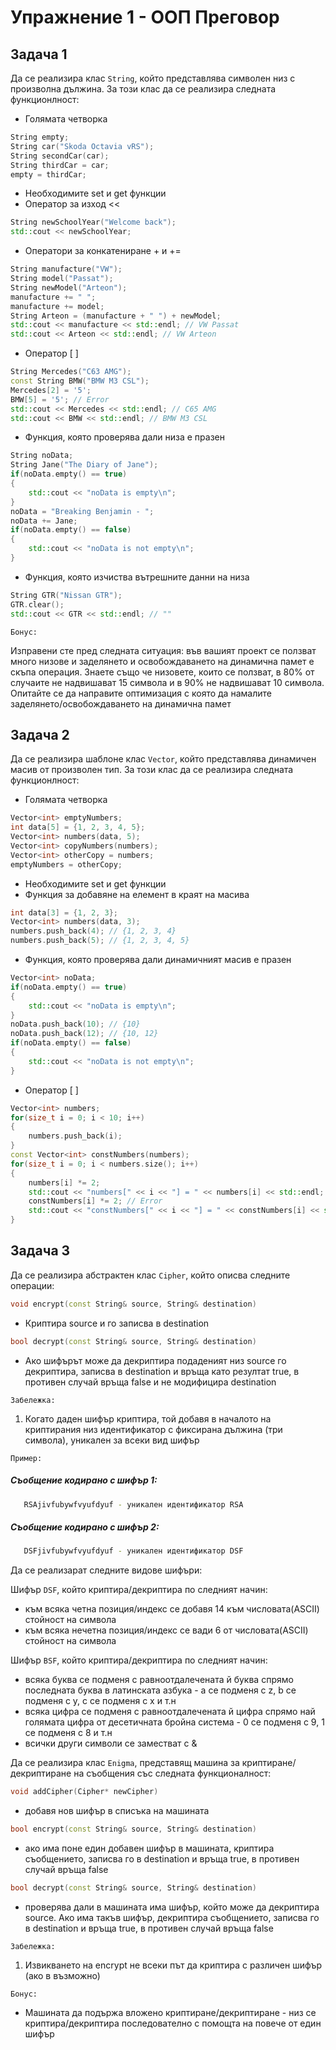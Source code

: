 # Упражнение 1 - ООП Преговор

## Задача 1
Да се реализира клас `String`, който представлява символен низ с произволна дължина. За този клас да се реализира следната функционлност:
* Голямата четворка
```C++
String empty;
String car("Skoda Octavia vRS");
String secondCar(car);
String thirdCar = car;
empty = thirdCar;
```
* Необходимите set и get функции
* Оператор за изход <<
```C++
String newSchoolYear("Welcome back");
std::cout << newSchoolYear;
```
* Оператори за конкатениране + и +=
```C++
String manufacture("VW");
String model("Passat");
String newModel("Arteon");
manufacture += " ";
manufacture += model;
String Arteon = (manufacture + " ") + newModel;
std::cout << manufacture << std::endl; // VW Passat
std::cout << Arteon << std::endl; // VW Arteon
```
* Оператор [ ]
```C++
String Mercedes("C63 AMG");
const String BMW("BMW M3 CSL");
Mercedes[2] = '5';
BMW[5] = '5'; // Error
std::cout << Mercedes << std::endl; // C65 AMG
std::cout << BMW << std::endl; // BMW M3 CSL
```
* Функция, която проверява дали низа е празен
```C++
String noData;
String Jane("The Diary of Jane");
if(noData.empty() == true)
{
    std::cout << "noData is empty\n";
}
noData = "Breaking Benjamin - ";
noData += Jane;
if(noData.empty() == false)
{
    std::cout << "noData is not empty\n";
}
```
* Функция, която изчиства вътрешните данни на низа
```C++
String GTR("Nissan GTR");
GTR.clear();
std::cout << GTR << std::endl; // "" 
```
`Бонус:`

Изправени сте пред следната ситуация: във вашият проект се ползват много низове и заделянето и освобождаването на динамична памет е скъпа операция. Знаете също че низовете, които се ползват, в 80% от случаите не надвишават 15 символа и в 90% не надвишават 10 символа. Опитайте се да направите оптимизация с която да намалите заделянето/освобождаването на динамична памет

## Задача 2
Да се реализира шаблоне клас `Vector`, който представлява динамичен масив от произволен тип. За този клас да се реализира следната функционлност:
* Голямата четворка
```C++
Vector<int> emptyNumbers;
int data[5] = {1, 2, 3, 4, 5};
Vector<int> numbers(data, 5);
Vector<int> copyNumbers(numbers);
Vector<int> otherCopy = numbers;
emptyNumbers = otherCopy;
```
* Необходимите set и get функции
* Функция за добавяне на елемент в краят на масива
```C++
int data[3] = {1, 2, 3};
Vector<int> numbers(data, 3);
numbers.push_back(4); // {1, 2, 3, 4}
numbers.push_back(5); // {1, 2, 3, 4, 5}
```
* Функция, която проверява дали динамичният масив е празен
```C++
Vector<int> noData;
if(noData.empty() == true)
{
    std::cout << "noData is empty\n";
}
noData.push_back(10); // {10}
noData.push_back(12); // {10, 12}
if(noData.empty() == false)
{
    std::cout << "noData is not empty\n";
}
```
* Оператор [ ]
```C++
Vector<int> numbers;
for(size_t i = 0; i < 10; i++)
{
    numbers.push_back(i);
}
const Vector<int> constNumbers(numbers);
for(size_t i = 0; i < numbers.size(); i++)
{
    numbers[i] *= 2;
    std::cout << "numbers[" << i << "] = " << numbers[i] << std::endl;
    constNumbers[i] *= 2; // Error
    std::cout << "constNumbers[" << i << "] = " << constNumbers[i] << std::endl;
}
```
## Задача 3
Да се реализира абстрактен клас `Cipher`, който описва следните операции:
```C++
void encrypt(const String& source, String& destination)
```
   * Криптира source и го записва в destination
```C++
bool decrypt(const String& source, String& destination)
```
   * Ако шифърът може да декриптира подаденият низ source го декриптира, записва в destination и връща като резултат true, в противен случай връща false и не модифицира destination

`Забележка:`

1. Когато даден шифър криптира, той добавя в началото на криптирания низ
   идентификатор с фиксирана дължина (три символа), уникален за всеки вид шифър
   
`Пример:`

##### Съобщение кодирано с шифър 1:
```bash
   RSAjivfubywfvyufdyuf - уникален идентификатор RSA
```
   
##### Съобщение кодирано с шифър 2:
```bash
   DSFjivfubywfvyufdyuf - уникален идентификатор DSF
```

Да се реализарат следните видове шифъри:

Шифър `DSF`, който криптира/декриптира по следният начин:
  - към всяка четна позиция/индекс се добавя 14 към числовата(ASCII) стойност на символа
  - към всяка нечетна позиция/индекс се вади 6 от числовата(ASCII) стойност на символа
  
Шифър `BSF`, който криптира/декриптира по следният начин:
  - всяка буква се подменя с равноотдалечената й буква спрямо последната буква в 
    латинската азбука - a се подменя с z, b се подменя с y, c се подменя с x и т.н
  - всяка цифра се подменя с равноотдалечената й цифра спрямо най голямата цифра от
    десетичната бройна система - 0 се подменя с 9, 1 се подменя с 8  и т.н
  - всички други символи се заместват с &
  
  Да се реализира клас `Enigmа`, представящ машина за криптиране/декриптиране на съобщения със следната функционалност:

```C++
void addCipher(Cipher* newCipher)
```
* добавя нов шифър в списъка на машината

```C++
bool encrypt(const String& source, String& destination)
```
* ако има поне един добавен шифър в машината, криптира съобщението, записва го в destination и връща true, в противен случай връща false

```C++
bool decrypt(const String& source, String& destination)
```
* проверява дали в машината има шифър, който може да декриптира source. Ако има такъв шифър, декриптира съобщението, записва го в destination и връща true, в противен случай връща false

`Забележка:`
1. Извикването на encrypt не всеки път да криптира с различен шифър (ако в възможно)

`Бонус:`
* Машината да подържа вложено криптиране/декриптиране - низ се криптира/декриптира последователно с помощта на повече от един шифър
